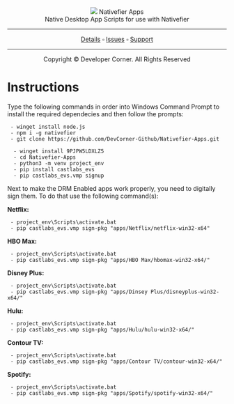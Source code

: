 <div>
<div align="center">
 <a href="https://www.developer-corner.xyz/"><img src="https://raw.githubusercontent.com/DevCorner-Github/DevCorner-Website/main/docs/assets/Logo-Word.png" widht=100%></img></a>
 Nativefier Apps
 <br />
 Native Desktop App Scripts for use with Nativefier
 <br />
 <hr />
 <a href="https://docs.developer-corner.xyz/NATIVE_APPS.html">Details</a> ▫️ <a href="https://github.com/DevCorner-Github/.github/issues">Issues</a> ▫️ <a href="https://discord.me/developer-corner">Support</a>
 <hr />
 Copyright © Developer Corner. All Rights Reserved
 </div>
 <h1>Instructions</h1>
 <p>Type the following commands in order into Windows Command Prompt to install the required dependecies and then follow the prompts:</p>
 
 ```
  - winget install node.js
  - npm i -g nativefier
  - git clone https://github.com/DevCorner-Github/Nativefier-Apps.git
```

```
  - winget install 9PJPW5LDXLZ5
  - cd Nativefier-Apps
  - python3 -m venv project_env
  - pip install castlabs_evs
  - pip castlabs_evs.vmp signup
```
<p>Next to make the DRM Enabled apps work properly, you need to digitally sign them. To do that use the following command(s):</p>

 <b>Netflix:</b><br />
 ```
  - project_env\Scripts\activate.bat
  - pip castlabs_evs.vmp sign-pkg "apps/Netflix/netflix-win32-x64"
 ```
 
 <b>HBO Max:</b><br />
 ```
  - project_env\Scripts\activate.bat
  - pip castlabs_evs.vmp sign-pkg "apps/HBO Max/hbomax-win32-x64/"
 ```

 <b>Disney Plus:</b><br />
 ```
  - project_env\Scripts\activate.bat
  - pip castlabs_evs.vmp sign-pkg "apps/Dinsey Plus/disneyplus-win32-x64/"
 ``` 

 <b>Hulu:</b><br />
 ```
  - project_env\Scripts\activate.bat
  - pip castlabs_evs.vmp sign-pkg "apps/Hulu/hulu-win32-x64/"
 ```
 
 <b>Contour TV:</b><br />
 ```
  - project_env\Scripts\activate.bat
  - pip castlabs_evs.vmp sign-pkg "apps/Contour TV/contour-win32-x64/"
 ```
 
 <b>Spotify:</b><br />
 ```
  - project_env\Scripts\activate.bat
  - pip castlabs_evs.vmp sign-pkg "apps/Spotify/spotify-win32-x64/"
 ```
</div>
